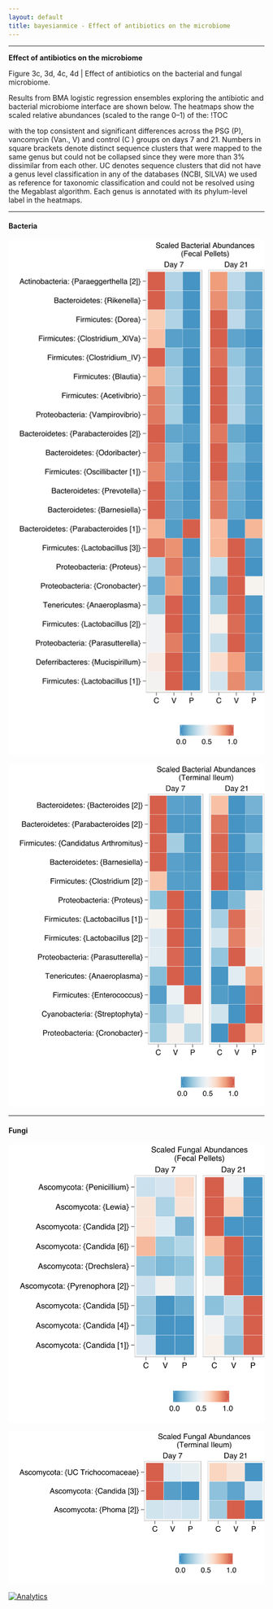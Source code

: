 ```yaml
---
layout: default
title: bayesianmice - Effect of antibiotics on the microbiome
---
```

---
**Effect of antibiotics on the microbiome**

Figure 3c, 3d, 4c, 4d | Effect of antibiotics on the bacterial and fungal microbiome.

Results from BMA logistic regression ensembles exploring the antibiotic and bacterial microbiome interface are shown below. The heatmaps show the scaled relative abundances (scaled to the range 0–1) of the:
!TOC

with the top consistent and significant differences across the PSG (P), vancomycin (Van., V) and control (C ) groups on days 7 and 21. Numbers in square brackets denote distinct sequence clusters that were mapped to the same genus but could not be collapsed since they were more than 3% dissimilar from each other. UC denotes sequence clusters that did not have a genus level classification in any of the databases (NCBI, SILVA) we used as reference for taxonomic classification and could not be resolved using the Megablast algorithm. Each genus is annotated with its phylum-level label in the heatmaps.

---
#### Bacteria
![Scaled abundances of bacteria in fecal pellets following antibiotic administration.](assets/figures/scaledabundance_bact_fecal.svg)

![Scaled abundances of bacteria in terminal ileum following antibiotic administration.](assets/figures/scaledabundance_bact_ileum.svg)

---

#### Fungi
![Scaled abundances of bacteria in fecal pellets following antibiotic administration.](assets/figures/scaledabundance_fung_fecal.svg)


![Scaled abundances of bacteria in terminal ileum following antibiotic administration.](assets/figures/scaledabundance_fung_ileum.svg)


<!--Google Analytics Code-->
[![Analytics](https://ga-beacon.appspot.com/UA-59204692-1/bayesianmice/gh-pages/scaledabundance?pixel)](https://github.com/igrigorik/ga-beacon)
